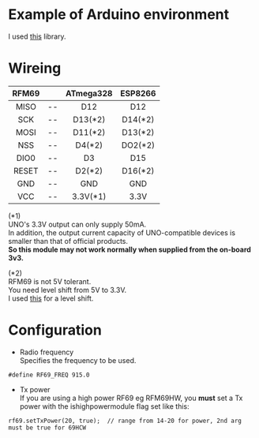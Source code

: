 # Example of Arduino environment
I used [this](https://github.com/adafruit/RadioHead) library.   

# Wireing   
|RFM69||ATmega328|ESP8266|
|:-:|:-:|:-:|:-:|
|MISO|--|D12|D12|
|SCK|--|D13(*2)|D14(*2)|
|MOSI|--|D11(*2)|D13(*2)|
|NSS|--|D4(*2)|DO2(*2)|
|DIO0|--|D3|D15|
|RESET|--|D2(*2)|D16(*2)|
|GND|--|GND|GND|
|VCC|--|3.3V(*1)|3.3V|

(*1)   
UNO's 3.3V output can only supply 50mA.   
In addition, the output current capacity of UNO-compatible devices is smaller than that of official products.   
__So this module may not work normally when supplied from the on-board 3v3.__   

(*2)    
RFM69 is not 5V tolerant.   
You need level shift from 5V to 3.3V.   
I used [this](https://www.ti.com/lit/ds/symlink/txs0108e.pdf?ts=1647593549503) for a level shift.   

# Configuration

- Radio frequency   
 Specifies the frequency to be used.
```
#define RF69_FREQ 915.0
```

- Tx power   
 If you are using a high power RF69 eg RFM69HW, you __must__ set a Tx power with the ishighpowermodule flag set like this:
```
rf69.setTxPower(20, true);  // range from 14-20 for power, 2nd arg must be true for 69HCW
```

